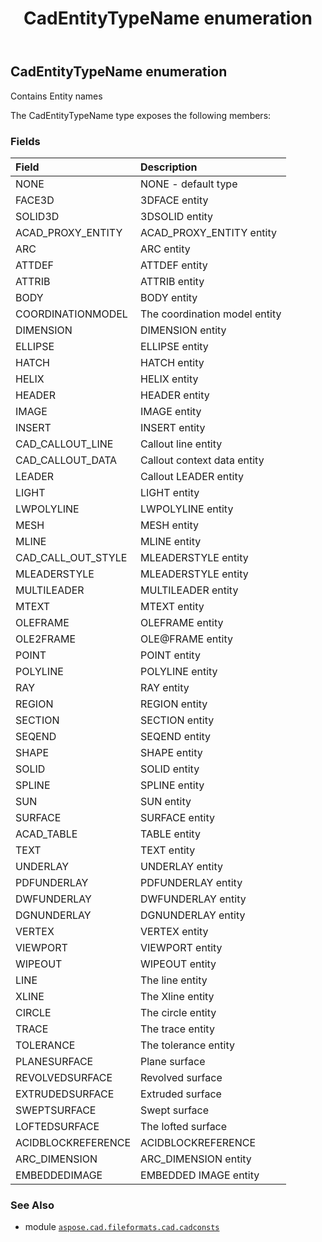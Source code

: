 ﻿---
title: CadEntityTypeName enumeration
second_title: Aspose.CAD for Python via .NET API References
description: 
type: docs
weight: 130
url: /python-net/aspose.cad.fileformats.cad.cadconsts/cadentitytypename/
is_root: false
---

## CadEntityTypeName enumeration

Contains Entity names



The CadEntityTypeName type exposes the following members:

### Fields
| Field | Description |
| :- | :- |
| NONE | NONE - default type |
| FACE3D | 3DFACE entity |
| SOLID3D | 3DSOLID entity |
| ACAD_PROXY_ENTITY | ACAD_PROXY_ENTITY entity |
| ARC | ARC entity |
| ATTDEF | ATTDEF entity |
| ATTRIB | ATTRIB entity |
| BODY | BODY entity |
| COORDINATIONMODEL | The coordination model entity |
| DIMENSION | DIMENSION entity |
| ELLIPSE | ELLIPSE entity |
| HATCH | HATCH entity |
| HELIX | HELIX entity |
| HEADER | HEADER entity |
| IMAGE | IMAGE entity |
| INSERT | INSERT entity |
| CAD_CALLOUT_LINE | Callout line entity |
| CAD_CALLOUT_DATA | Callout context data entity |
| LEADER | Callout LEADER entity |
| LIGHT | LIGHT entity |
| LWPOLYLINE | LWPOLYLINE entity |
| MESH | MESH entity |
| MLINE | MLINE entity |
| CAD_CALL_OUT_STYLE | MLEADERSTYLE entity |
| MLEADERSTYLE | MLEADERSTYLE entity |
| MULTILEADER | MULTILEADER entity |
| MTEXT | MTEXT entity |
| OLEFRAME | OLEFRAME entity |
| OLE2FRAME | OLE@FRAME entity |
| POINT | POINT entity |
| POLYLINE | POLYLINE entity |
| RAY | RAY entity |
| REGION | REGION entity |
| SECTION | SECTION entity |
| SEQEND | SEQEND entity |
| SHAPE | SHAPE entity |
| SOLID | SOLID entity |
| SPLINE | SPLINE entity |
| SUN | SUN entity |
| SURFACE | SURFACE entity |
| ACAD_TABLE | TABLE entity |
| TEXT | TEXT entity |
| UNDERLAY | UNDERLAY entity |
| PDFUNDERLAY | PDFUNDERLAY entity |
| DWFUNDERLAY | DWFUNDERLAY entity |
| DGNUNDERLAY | DGNUNDERLAY entity |
| VERTEX | VERTEX entity |
| VIEWPORT | VIEWPORT entity |
| WIPEOUT | WIPEOUT entity |
| LINE | The line entity |
| XLINE | The Xline entity |
| CIRCLE | The circle entity |
| TRACE | The trace entity |
| TOLERANCE | The tolerance entity |
| PLANESURFACE | Plane surface |
| REVOLVEDSURFACE | Revolved surface |
| EXTRUDEDSURFACE | Extruded surface |
| SWEPTSURFACE | Swept surface |
| LOFTEDSURFACE | The lofted surface |
| ACIDBLOCKREFERENCE | ACIDBLOCKREFERENCE |
| ARC_DIMENSION | ARC_DIMENSION entity |
| EMBEDDEDIMAGE | EMBEDDED IMAGE entity |



### See Also
* module [`aspose.cad.fileformats.cad.cadconsts`](..)
